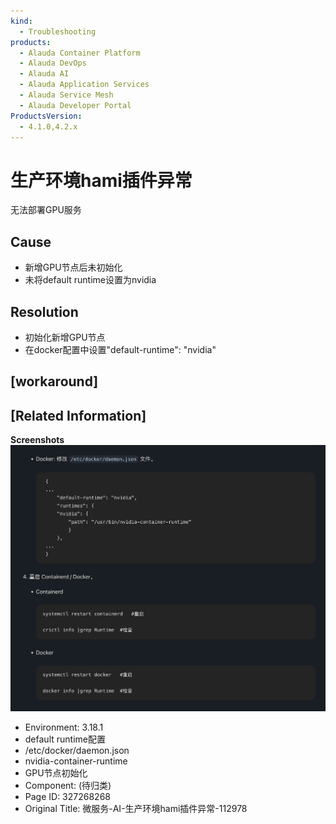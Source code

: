 ```yaml
---
kind:
  - Troubleshooting
products:
  - Alauda Container Platform
  - Alauda DevOps
  - Alauda AI
  - Alauda Application Services
  - Alauda Service Mesh
  - Alauda Developer Portal
ProductsVersion:
  - 4.1.0,4.2.x
---
```

<!-- A type of document that involves encountering a fault, diagnosing it, performing root cause analysis, and providing solutions. -->

# 生产环境hami插件异常

无法部署GPU服务

## Cause
- 新增GPU节点后未初始化
- 未将default runtime设置为nvidia

## Resolution
- 初始化新增GPU节点
- 在docker配置中设置"default-runtime": "nvidia"

## [workaround]

## [Related Information]
**Screenshots**
![](assets/wei-fu-wu-ai-sheng-chan-huan-jing-hamicha-jian-yi-chang-112978/mceclip0_1752645394929_5dvtg.png)
- Environment: 3.18.1
- default runtime配置
- /etc/docker/daemon.json
- nvidia-container-runtime
- GPU节点初始化
- Component: (待归类)
- Page ID: 327268268
- Original Title: 微服务-AI-生产环境hami插件异常-112978
